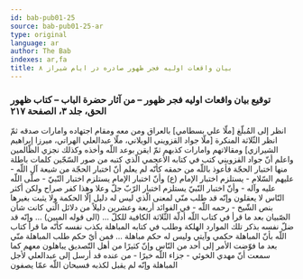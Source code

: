 ```yaml
---
id: bab-pub01-25
source: bab-pub01-25-ar
type: original
language: ar
author: The Bab
indexes: ar,fa
title: بيان واقعات اوليه فجر ظهور صادره در ايام شيراز ۸
---
```

### توقيع بيان واقعات اوليه فجر ظهور – من آثار حضرة الباب – كتاب ظهور الحق، جلد ۳، الصفحة ۲۱۷

انظر إلى المُبلّغ \[ملّا علي بسطامي\] بالعراق ومن معه ومقام اجتهاده وامارات صدقه ثمّ انظر الثّلاثة المنكرة \[ملّا جواد القزويني الويلاني، ملّا عبدالعلي الهراتي، ميرزا إبراهيم الشيرازي\] ومقالاتهم وامارات كذبهم ثمّ ايقن بوعد اللّه وأخذه وكذلك نجزي الظّالمين واعلم أنّ جواد القزويني كتب في كتابه الأعجمي الّذي كتبه من صور السّجّين كلمات باطلة منها اختبار الحجّة فأعوذ باللّه من حمقه كأنّه لم يعلم أنّ اختبار الحجّة من شيعة آل اللّه - عليهم السّلام - يستلزم اختبار الإمام (ع) وأنّ اختبار الإمام يستلزم اختبار النّبيّ - صلّى اللّه عليه وآله - وأنّ اختبار النّبيّ يستلزم اختبار الرّبّ جلّ وعلا وهذا كفر صراح ولكن أكثر النّاس لا يعقلون وإنّه قد طلب منّي لمعنى الّذي ليس له دليل إلّا الحكمة ولا يثبت بغيرها بنص الشّيخ - رحمه اللّه - في الفوائد أربعة وعشرين دليلاً من دلائل الّتي كانت شأن الصّبيان بعد ما قرأ في كتاب اللّه أدلّة الثّلاثة الكافية للكلّ ... (الى قوله المبين) ... وإنّه قد ضلّ نفسه بذكر تلك الموارد الهلكة وطلب في كتابه المباهلة بكذب نفسه كأنّه ما قرأ كتاب اللّه بأنّ المباهلة حكمي وآيتي وليس له حكم مباهلة ... فمن أيّ حكم طلب المباهلة منّي بعد ما فوّضت الأمر إلى أحد من النّاس وإنّ كثيرًا من أهل التّصديق يباهلون معهم كما سمعت أنّ مهدي الخوئي - جزاء اللّه خيرًا - من عنده قد أرسل إلى عبدالعلي لأجل المباهلة وإنّه لم يقبل لكذبه فسبحان اللّه عمّا يصفون